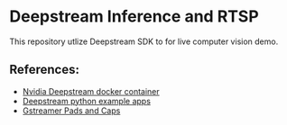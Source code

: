 # Deepstream Inference and RTSP

This repository utlize Deepstream SDK to for live computer vision demo. 


## References:
- [Nvidia Deepstream docker container](https://docs.nvidia.com/metropolis/deepstream/dev-guide/text/DS_docker_containers.html)
- [Deepstream python example apps](https://github.com/NVIDIA-AI-IOT/deepstream_python_apps)
- [Gstreamer Pads and Caps](https://gstreamer.freedesktop.org/documentation/application-development/basics/pads.html?gi-language=c)

